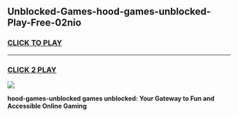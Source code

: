 
## Unblocked-Games-hood-games-unblocked-Play-Free-02nio
<h3>
<a href="https://premium76.site?title=hood-games-unblocked&ref=19M">CLICK TO PLAY</a></h3>
<hr>

<h3>
<a href="https://premium76.site?title=hood-games-unblocked&ref=19M">CLICK 2 PLAY</a>
  
</h3>

<a href="https://premium76.site?title=hood-games-unblocked&ref=19M"><img src="https://clearcache.store/games.png"></a>


**hood-games-unblocked games unblocked: Your Gateway to Fun and Accessible Online Gaming**
